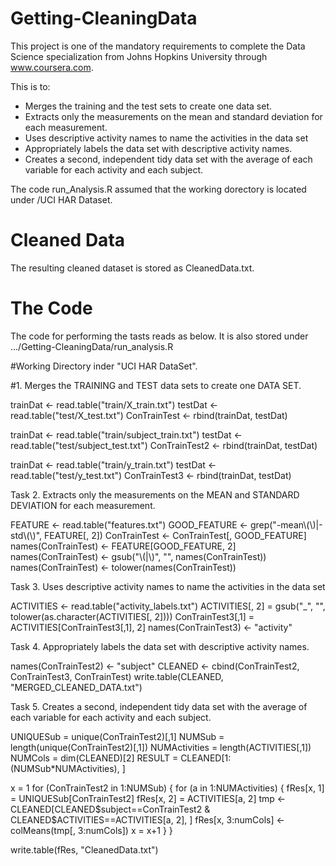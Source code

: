 Getting-CleaningData
====================
This project is one of the mandatory requirements to complete the Data Science specialization from Johns Hopkins University through www.coursera.com. 

This is to:

* Merges the training and the test sets to create one data set.
* Extracts only the measurements on the mean and standard deviation for each measurement.
* Uses descriptive activity names to name the activities in the data set
* Appropriately labels the data set with descriptive activity names.
* Creates a second, independent tidy data set with the average of each variable for each activity and each subject.

The code run_Analysis.R assumed that the working dorectory is located under /UCI HAR Dataset. 

Cleaned Data
====================
The resulting cleaned dataset is stored as CleanedData.txt. 


The Code
====================
The code for performing the tasts reads as below. It is also stored under .../Getting-CleaningData/run_analysis.R

<p>

#Working Directory inder "UCI HAR DataSet".

#1. Merges the TRAINING and TEST data sets to create one DATA SET.

trainDat <- read.table("train/X_train.txt")
testDat <- read.table("test/X_test.txt")
ConTrainTest <- rbind(trainDat, testDat)

trainDat <- read.table("train/subject_train.txt")
testDat <- read.table("test/subject_test.txt")
ConTrainTest2 <- rbind(trainDat, testDat)

trainDat <- read.table("train/y_train.txt")
testDat <- read.table("test/y_test.txt")
ConTrainTest3 <- rbind(trainDat, testDat)

Task 2. Extracts only the measurements on the MEAN and STANDARD DEVIATION for each measurement.

FEATURE <- read.table("features.txt")
GOOD_FEATURE <- grep("-mean\\(\\)|-std\\(\\)", FEATURE[, 2])
ConTrainTest <- ConTrainTest[, GOOD_FEATURE]
names(ConTrainTest) <- FEATURE[GOOD_FEATURE, 2]
names(ConTrainTest) <- gsub("\\(|\\)", "", names(ConTrainTest))
names(ConTrainTest) <- tolower(names(ConTrainTest)) 

Task 3. Uses descriptive activity names to name the activities in the data set

ACTIVITIES <- read.table("activity_labels.txt")
ACTIVITIES[, 2] = gsub("_", "", tolower(as.character(ACTIVITIES[, 2])))
ConTrainTest3[,1] = ACTIVITIES[ConTrainTest3[,1], 2]
names(ConTrainTest3) <- "activity"

Task 4. Appropriately labels the data set with descriptive activity names.

names(ConTrainTest2) <- "subject"
CLEANED <- cbind(ConTrainTest2, ConTrainTest3, ConTrainTest)
write.table(CLEANED, "MERGED_CLEANED_DATA.txt")

Task 5. Creates a second, independent tidy data set with the average of each variable for each activity and each subject.

UNIQUESub = unique(ConTrainTest2)[,1]
NUMSub = length(unique(ConTrainTest2)[,1])
NUMActivities = length(ACTIVITIES[,1])
NUMCols = dim(CLEANED)[2]
RESULT = CLEANED[1:(NUMSub*NUMActivities), ]


x = 1
for (ConTrainTest2 in 1:NUMSub) 
  {
  for (a in 1:NUMActivities) 
  {
    fRes[x, 1] = UNIQUESub[ConTrainTest2]
    fRes[x, 2] = ACTIVITIES[a, 2]
    tmp <- CLEANED[CLEANED$subject==ConTrainTest2 & CLEANED$ACTIVITIES==ACTIVITIES[a, 2], ]
    fRes[x, 3:numCols] <- colMeans(tmp[, 3:numCols])
    x = x+1
  }
}

write.table(fRes, "CleanedData.txt")

</p>


